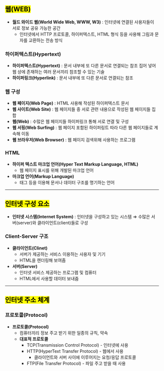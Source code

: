## <mark color="#fbc956">웹(WEB)</mark>

- **월드 와이드 웹(World Wide Web, WWW, W3)**
  : 인터넷에 연결된 사용자들이 서로 정보 공유 가능한 공간
  - 인터넷에서 HTTP 프로토콜, 하이퍼텍스트, HTML 형식 등을 사용해 그림과 문자를 교환하는 전송 방식

### 하이퍼텍스트(Hypertext)

- **하이퍼텍스트(Hypertext)**
  : 문서 내부에 또 다른 문서로 연결되는 참조 집어 넣어 웹 상에 존재하는 여러 문서끼리 참조할 수 있는 기술
- **하이퍼링크(Hyperlink)**
  : 문서 내부에 또 다른 문서로 연결되는 참조

### 웹 구성

- **웹 페이지(Web Page)**
  : HTML 사용해 작성된 하이퍼텍스트 문서
- **웹 사이트(Web Site)**
  : 웹 페이지들 중 서로 관련 내용으로 작성된 웹 페이지들 집합
- **웹(Web)**
  : 수많은 웹 페이지들 하이퍼링크 통해 서로 연결 및 구성
- **웹 서핑(Web Surfing)**
  : 웹 페이지 포함된 하이퍼링트 따라 다른 웹 페이지들로 계속해 이동
- **웹 브라우저(Web Browser)**
  : 웹 페이지 검색위해 사용하는 프로그램

### HTML

- **하이퍼 텍스트 마크업 언어(Hyper Text Markup Language, HTML)**
  - 웹 페이지 표시를 위해 개발된 마크업 언어
- **마크업 언어(Markup Language)**
  - 태그 등을 이용해 문서나 데이터 구조를 명기하는 언어

---

## <mark color="#fbc956">인터넷 구성 요소</mark>

- **인터넷 시스템(Internet System)**
  : 인터넷을 구성하고 있는 시스템
  ⇒ 수많은 서버(server)와 클라이언트(client)들로 구성

### Client-Server 구조

- **클라이언트(Clinet)**
  - 서버가 제공하는 서비스 이용하는 사용자 및 기기
  - HTML을 렌더링해 보여줌
- **서버(Server)**
  - 인터넷 서비스 제공하는 프로그램 및 컴퓨터
  - HTML에서 사용할 데이터 보내줌

---

## <mark color="#fbc956">인터넷 주소 체계</mark>

### 프로토콜(Protocol)

- **프로토콜(Protocol)**
  - 컴퓨터끼리 정보 주고 받기 위한 일종의 규칙, 약속
  - **대표적 프로토콜**
    - TCP(Transmission Control Protocol) - 인터넷에 사용
    - HTTP(HyperText Transfer Protocol) - 웹에서 사용
      - 클라이언트와 서버 사이에 이루어지는 요청/응답 프로토콜
    - FTP(File Transfer Protocol) - 파일 주고 받을 때 사용
